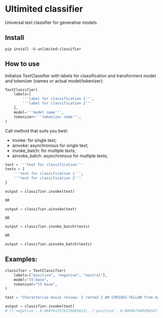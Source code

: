 # Ultimited classifier

Universal text classifier for generative models

## Install

``` console
pip install -U unlimited-classifier
```

## How to use

Initialize TextClassifier with labels for classification and transformers model and tokenizer (names or actual model/tokenizer):

``` python
TextClassifier(
    labels=[
        '''label for classification 1''',
        '''label for classification 2'''    
    ],
    model='''model name''',
    tokenizer='''tokenizer name''',
)
```

Call method that suits you best:

- invoke: for single text;
- ainvoke: asynchronous for single text;
- invoke_batch: for multiple texts;
- ainvoke_batch: asynchronous for multiple texts;

``` python
text = '''text for classification'''
texts = [
    '''text for classification 1''',
    '''text for classification 2'''
]

output = classifier.invoke(text)

OR

output = classifier.ainvoke(text)

OR

output = classifier.invoke_batch(texts)

OR

output = classifier.ainvoke_batch(texts)
```

## Examples:

``` python
classifier = TextClassifier(
    labels=["positive", "negative", "neutral"],
    model="t5-base",
    tokenizer="t5-base",
)

text = "Characterize movie review: I rented I AM CURIOUS-YELLOW from my video store because of all the controversy that surrounded it when it was first released in 1967. I also heard that at first it was seized by U.S. customs if it ever tried to enter this country, therefore being a fan of films considered controversial I really had to see this for myself.<br /><br />The plot is centered around a young Swedish drama student named Lena who wants to learn everything she can about life. In particular she wants to focus her attentions to making some sort of documentary on what the average Swede thought about certain political issues such as the Vietnam War and race issues in the United States. In between asking politicians and ordinary denizens of Stockholm about their opinions on politics, she has sex with her drama teacher, classmates, and married men. What kills me about I AM CURIOUS-YELLOW is that 40 years ago, this was considered pornographic. Really, the sex and nudity scenes are few and far between, even then it\"s not shot like some cheaply made porno. While my countrymen mind find it shocking, in reality sex and nudity are a major staple in Swedish cinema. Even Ingmar Bergman, arguably their answer to good old boy John Ford, had sex scenes in his films. I do commend the filmmakers for the fact that any sex shown in the film is shown for artistic purposes rather than just to shock people and make money to be shown in pornographic theaters in America. I AM CURIOUS-YELLOW is a good film for anyone wanting to study the meat and potatoes (no pun intended) of Swedish cinema. But really, this film doesn\"t have much of a plot."

output = classifier.invoke(text)
# [('negative', 0.0007813576376065612), ('positive', 0.0006674602045677602), ('neutral', 0.00023184997553471476)]
```